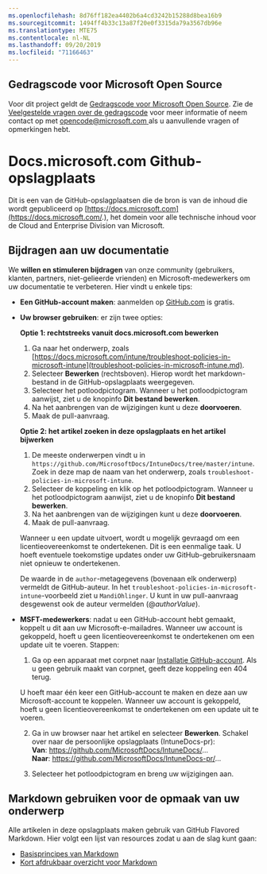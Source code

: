 ```yaml
---
ms.openlocfilehash: 8d76ff182ea4402b6a4cd3242b15288d8bea16b9
ms.sourcegitcommit: 1494ff4b33c13a87f20e0f3315da79a3567db96e
ms.translationtype: MTE75
ms.contentlocale: nl-NL
ms.lasthandoff: 09/20/2019
ms.locfileid: "71166463"
---
```

## <a name="microsoft-open-source-code-of-conduct"></a>Gedragscode voor Microsoft Open Source

Voor dit project geldt de [Gedragscode voor Microsoft Open Source](https://opensource.microsoft.com/codeofconduct/).
Zie de [Veelgestelde vragen over de gedragscode](https://opensource.microsoft.com/codeofconduct/faq/) voor meer informatie of neem contact op met [ opencode@microsoft.com ](mailto:opencode@microsoft.com) als u aanvullende vragen of opmerkingen hebt.

# <a name="docsmicrosoftcom-github-repository"></a>Docs.microsoft.com Github-opslagplaats

Dit is een van de GitHub-opslagplaatsen die de bron is van de inhoud die wordt gepubliceerd op [https://docs.microsoft.com](https://docs.microsoft.com/.), het domein voor alle technische inhoud voor de Cloud and Enterprise Division van Microsoft.

## <a name="contribute-to-your-documentation"></a>Bijdragen aan uw documentatie
We **willen en stimuleren bijdragen** van onze community (gebruikers, klanten, partners, niet-gelieerde vrienden) en Microsoft-medewerkers om uw documentatie te verbeteren. Hier vindt u enkele tips:

* **Een GitHub-account maken**: aanmelden op [GitHub.com](https://www.github.com) is gratis.

* **Uw browser gebruiken**: er zijn twee opties: 

    **Optie 1: rechtstreeks vanuit docs.microsoft.com bewerken**  
    1. Ga naar het onderwerp, zoals [https://docs.microsoft.com/intune/troubleshoot-policies-in-microsoft-intune](troubleshoot-policies-in-microsoft-intune.md). 
    2. Selecteer **Bewerken** (rechtsboven). Hierop wordt het markdown-bestand in de GitHub-opslagplaats weergegeven.
    3. Selecteer het potloodpictogram. Wanneer u het potloodpictogram aanwijst, ziet u de knopinfo **Dit bestand bewerken**. 
    4. Na het aanbrengen van de wijzigingen kunt u deze **doorvoeren**. 
    5. Maak de pull-aanvraag.
    
    **Optie 2: het artikel zoeken in deze opslagplaats en het artikel bijwerken**  
    1. De meeste onderwerpen vindt u in `https://github.com/MicrosoftDocs/IntuneDocs/tree/master/intune`. Zoek in deze map de naam van het onderwerp, zoals `troubleshoot-policies-in-microsoft-intune`. 
    2. Selecteer de koppeling en klik op het potloodpictogram. Wanneer u het potloodpictogram aanwijst, ziet u de knopinfo **Dit bestand bewerken**. 
    3. Na het aanbrengen van de wijzigingen kunt u deze **doorvoeren**. 
    4. Maak de pull-aanvraag. 

  Wanneer u een update uitvoert, wordt u mogelijk gevraagd om een licentieovereenkomst te ondertekenen. Dit is een eenmalige taak. U hoeft eventuele toekomstige updates onder uw GitHub-gebruikersnaam niet opnieuw te ondertekenen. 
  
  De waarde in de `author`-metagegevens (bovenaan elk onderwerp) vermeldt de GitHub-auteur. In het `troubleshoot-policies-in-microsoft-intune`-voorbeeld ziet u `MandiOhlinger`. U kunt in uw pull-aanvraag desgewenst ook de auteur vermelden (@*authorValue*).
  
* **MSFT-medewerkers**: nadat u een GitHub-account hebt gemaakt, koppelt u dit aan uw Microsoft-e-mailadres. Wanneer uw account is gekoppeld, hoeft u geen licentieovereenkomst te ondertekenen om een update uit te voeren. Stappen:

  1. Ga op een apparaat met corpnet naar [Installatie GitHub-account](https://review.docs.microsoft.com/en-us/help/contribute/contribute-get-started-setup-github?branch=master). Als u geen gebruik maakt van corpnet, geeft deze koppeling een 404 terug.
  
    U hoeft maar één keer een GitHub-account te maken en deze aan uw Microsoft-account te koppelen. Wanneer uw account is gekoppeld, hoeft u geen licentieovereenkomst te ondertekenen om een update uit te voeren. 

  2. Ga in uw browser naar het artikel en selecteer **Bewerken**. Schakel over naar de persoonlijke opslagplaats (IntuneDocs-pr):  
    **Van**: https://github.com/MicrosoftDocs/IntuneDocs/...  
    **Naar**: https://github.com/MicrosoftDocs/IntuneDocs-pr/...
  
  3. Selecteer het potloodpictogram en breng uw wijzigingen aan. 

## <a name="use-markdown-to-format-your-topic"></a>Markdown gebruiken voor de opmaak van uw onderwerp
Alle artikelen in deze opslagplaats maken gebruik van GitHub Flavored Markdown. Hier volgt een lijst van resources zodat u aan de slag kunt gaan:

* [Basisprincipes van Markdown](https://help.github.com/articles/basic-writing-and-formatting-syntax/)
* [Kort afdrukbaar overzicht voor Markdown](https://guides.github.com/pdfs/markdown-cheatsheet-online.pdf)
